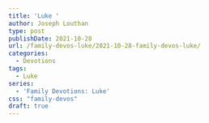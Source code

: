 ```yaml
---
title: 'Luke '
author: Joseph Louthan
type: post
publishDate: 2021-10-28
url: /family-devos-luke/2021-10-28-family-devos-luke/
categories:
  - Devotions
tags:
  - Luke
series:
  - 'Family Devotions: Luke'
css: "family-devos"
draft: true
---
```

